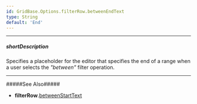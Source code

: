 ```yaml
---
id: GridBase.Options.filterRow.betweenEndText
type: String
default: 'End'
---
```

---
##### shortDescription
Specifies a placeholder for the editor that specifies the end of a range when a user selects the *"between"* filter operation.

---
#####See Also#####
- **filterRow**.[betweenStartText](/api-reference/10%20UI%20Widgets/GridBase/1%20Configuration/filterRow/betweenStartText.md '{basewidgetpath}/Configuration/filterRow/#betweenStartText')
